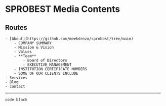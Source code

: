 # SPROBEST Media Contents

## Routes

    - [About](https://github.com/meekdenzo/sprobest/tree/main)
        - COMPANY SUMMARY
        - Mission & Vision
        - Values
        - **Team**
            - Board of Directors
            - EXECUTIVE MANAGEMENT
        - INSTITUTION CERTIFICATE NUMBERS
        - SOME OF OUR CLIENTS INCLUDE
    - Services
    - Blog
    - Contact

---
`code block`